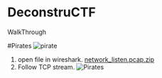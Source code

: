 # DeconstruCTF
WalkThrough


#Pirates
![pirate](https://user-images.githubusercontent.com/48149717/135705254-1d60b22e-dced-49aa-b67b-0a45673b65dc.jpg)
1. open file in wireshark.
[network_listen.pcap.zip](https://github.com/Nikdhayal/DeconstruCTF/files/7270930/network_listen.pcap.zip)
2. Follow TCP stream. 
![Pirates](https://user-images.githubusercontent.com/48149717/135705311-8044c1dd-a96d-48c7-a72b-6dc4d8554a03.jpg)
